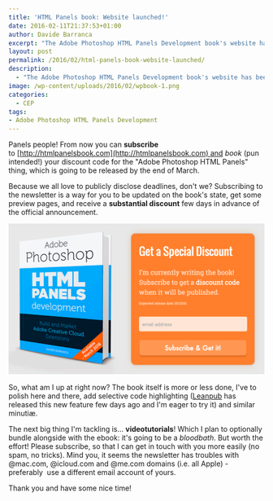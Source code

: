```yaml
---
title: 'HTML Panels book: Website launched!'
date: 2016-02-11T21:37:53+01:00
author: Davide Barranca
excerpt: "The Adobe Photoshop HTML Panels Development book's website has been launched - early subscribers to the newsletter will get a Discount code!"
layout: post
permalink: /2016/02/html-panels-book-website-launched/
description:
  - "The Adobe Photoshop HTML Panels Development book's website has been launched - early subscribers to the newsletter will get a Discount code!"
image: /wp-content/uploads/2016/02/wpbook-1.png
categories:
  - CEP
tags:
- Adobe Photoshop HTML Panels Development
---
```

Panels people! From now you can **subscribe** to [http://htmlpanelsbook.com](http://htmlpanelsbook.com) and _book_ (pun intended!) your discount code for the "Adobe Photoshop HTML Panels" thing, which is going to be released by the end of March.

Because we all love to publicly disclose deadlines, don't we? Subscribing to the newsletter is a way for you to be updated on the book's state, get some preview pages, and receive a **substantial discount** few days in advance of the official announcement.

[![HTML Panels Book Development Newsletter](/wp-content/uploads/2016/02/wpbook.png)](http://htmlpanelsbook.com)

So, what am I up at right now? The book itself is more or less done, I've to polish here and there, add selective code highlighting ([Leanpub](http://www.leanpub.com) has released this new feature few days ago and I'm eager to try it) and similar minutiæ.

The next big thing I'm tackling is... **videotutorials**! Which I plan to optionally bundle alongside with the ebook: it's going to be a _bloodbath_. But worth the effort! Please subscribe, so that I can get in touch with you more easily (no spam, no tricks). Mind you, it seems the newsletter has troubles with @mac.com, @icloud.com and @me.com domains (i.e. all Apple) - preferably  use a different email account of yours.

Thank you and have some nice time!

